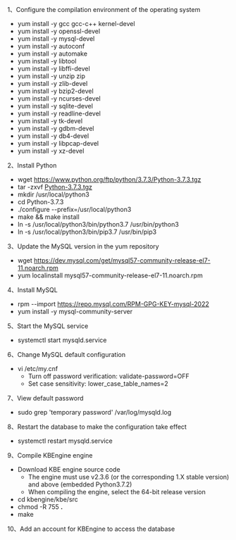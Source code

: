 1、Configure the compilation environment of the operating system

- yum install -y gcc gcc-c++ kernel-devel
- yum install -y openssl-devel
- yum install -y mysql-devel
- yum install -y autoconf
- yum install -y automake
- yum install -y libtool
- yum install -y libffi-devel
- yum install -y unzip zip
- yum install -y zlib-devel
- yum install -y bzip2-devel
- yum install -y ncurses-devel
- yum install -y sqlite-devel
- yum install -y readline-devel
- yum install -y tk-devel
- yum install -y gdbm-devel
- yum install -y db4-devel
- yum install -y libpcap-devel
- yum install -y xz-devel

2、Install Python

- wget https://www.python.org/ftp/python/3.7.3/Python-3.7.3.tgz
- tar -zxvf [Python-3.7.3.tgz](https://www.python.org/ftp/python/3.7.2/Python-3.7.2.tgz)
- mkdir /usr/local/python3
- cd Python-3.7.3
- ./configure --prefix=/usr/local/python3
- make && make install
- ln -s /usr/local/python3/bin/python3.7 /usr/bin/python3
- ln -s /usr/local/python3/bin/pip3.7 /usr/bin/pip3

3、Update the MySQL version in the yum repository

- wget https://dev.mysql.com/get/mysql57-community-release-el7-11.noarch.rpm
- yum localinstall mysql57-community-release-el7-11.noarch.rpm

4、Install MySQL

- rpm --import https://repo.mysql.com/RPM-GPG-KEY-mysql-2022
- yum install -y mysql-community-server

5、Start the MySQL service

- systemctl start mysqld.service

6、Change MySQL default configuration

- vi /etc/my.cnf
  - Turn off password verification: validate-password=OFF
  - Set case sensitivity: lower_case_table_names=2

7、View default password

- sudo grep 'temporary password' /var/log/mysqld.log

8、Restart the database to make the configuration take effect

- systemctl restart mysqld.service

9、Compile KBEngine engine

- Download KBE engine source code
  - The engine must use v2.3.6 (or the corresponding 1.X stable version) and above (embedded Python3.7.2)
  - When compiling the engine, select the 64-bit release version
- cd kbengine/kbe/src
- chmod -R 755 **.**
- make

10、Add an account for KBEngine to access the database
